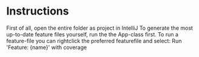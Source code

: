 # Instructions

First of all, open the entire folder as project in IntelliJ
To generate the most up-to-date feature files yourself, run the the App-class first.
To run a feature-file you can rightclick the preferred featurefile and select: Run 'Feature: {name}' with coverage
